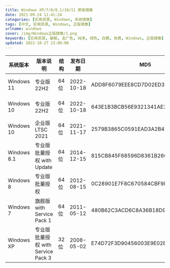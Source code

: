 ```yaml
---
title: Windows XP/7/8/8.1/10/11 原版镜像
date: 2021-09-24 11:41:24
categories: [实用资源, Windows, 系统镜像]
tags: [中文, 实用资源, Windows, 正版镜像]
urlname: windows
cover: /img/Windows正版镜像/1.png
keywords: [实用资源, 破解, 去广告, 纯净, 绿色, 白嫖, 免费, Windows, 正版镜像]
updated: 2022-10-27 23:00:00
---
```


| 系统版本    | 版本说明                            | 结构  | 发布日期   | MD5                              | 下载链接                                                                                                                       |
| ----------- | ----------------------------------- | ----- | ---------- | -------------------------------- | ------------------------------------------------------------------------------------------------------------------------------ |
| Windows 11  | 专业版 22H2                         | 64 位 | 2022-10-18 | ADD8F6079EEE8CD7D02ED31FC24C3FE5 | {% btn '/download/index.html?f=zh-cn_windows_11_business_editions_version_22h2_updated_oct_2022_x64_dvd_b4e3a4f8.iso',下载 %} |
| Windows 10  | 专业版 22H2                         | 64 位 | 2022-10-18 | 643E1B3BCB56E9321341AE3D093A749F | {% btn '/download/index.html?f=SW_DVD9_Win_Pro_10_22H2_64BIT_ChnSimp_Pro_Ent_EDU_N_MLF_X23-20012.ISO',下载 %}                 |
| Windows 10  | 企业版 LTSC 2021                    | 64 位 | 2021-11-17 | 2579B3865C0591EAD3A2B45AF3CABEEE | {% btn '/download/index.html?f=SW_DVD9_WIN_ENT_LTSC_2021_64BIT_ChnSimp_MLF_X22-84402.ISO',下载 %}                             |
| Windows 8.1 | 专业版 批量授权 with Update         | 64 位 | 2014-12-15 | 815CB845F68596D8361B26013C3BA728 | {% btn '/download/index.html?f=cn_windows_8_pro_vl_x64_dvd_917773.iso',下载 %}                                                |
| Windows 8   | 专业版 批量授权                     | 64 位 | 2012-08-15 | 0C28901E7F8C670584CBF9F3E3B0F13E | {% btn '/download/index.html?f=cn_windows_8.1_pro_vl_with_update_x64_dvd_6050873.iso',下载 %}                                 |
| Windows 7   | 旗舰版 with Service Pack 1          | 64 位 | 2011-05-12 | 480B62C3ACD6C8A36B18D9E906CD90D2 | {% btn '/download/index.html?f=cn_windows_7_ultimate_with_sp1_x64_dvd_u_677408.iso',下载 %}                                   |
| Windows XP  | 专业版 批量授权 with Service Pack 3 | 32 位 | 2008-05-02 | E74D72F3D90456003E9E02BA0FB7DA61 | {% btn '/download/index.html?f=zh-hans_windows_xp_professional_with_service_pack_3_x86_cd_vl_x14-74070.iso',下载 %}           |
